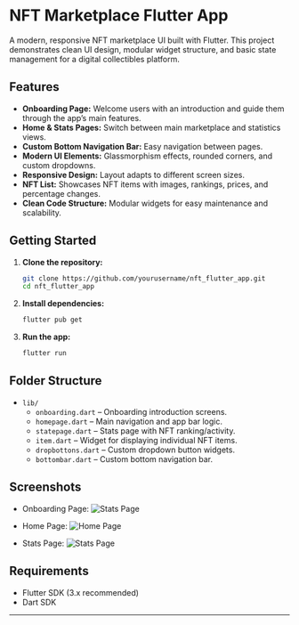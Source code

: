 # NFT Marketplace Flutter App

A modern, responsive NFT marketplace UI built with Flutter. This project demonstrates clean UI design, modular widget structure, and basic state management for a digital collectibles platform.

## Features

- **Onboarding Page:** Welcome users with an introduction and guide them through the app’s main features.
- **Home & Stats Pages:** Switch between main marketplace and statistics views.
- **Custom Bottom Navigation Bar:** Easy navigation between pages.
- **Modern UI Elements:** Glassmorphism effects, rounded corners, and custom dropdowns.
- **Responsive Design:** Layout adapts to different screen sizes.
- **NFT List:** Showcases NFT items with images, rankings, prices, and percentage changes.
- **Clean Code Structure:** Modular widgets for easy maintenance and scalability.

## Getting Started

1. **Clone the repository:**
   ```bash
   git clone https://github.com/yourusername/nft_flutter_app.git
   cd nft_flutter_app
   ```

2. **Install dependencies:**
   ```bash
   flutter pub get
   ```

3. **Run the app:**
   ```bash
   flutter run
   ```

## Folder Structure

- `lib/`
  - `onboarding.dart` – Onboarding introduction screens.
  - `homepage.dart` – Main navigation and app bar logic.
  - `statepage.dart` – Stats page with NFT ranking/activity.
  - `item.dart` – Widget for displaying individual NFT items.
  - `dropbottons.dart` – Custom dropdown button widgets.
  - `bottombar.dart` – Custom bottom navigation bar.

## Screenshots

- Onboarding Page:
  ![Stats Page](screenshots/onboarding.png)

- Home Page:
  ![Home Page](screenshots/home.png)

- Stats Page:
  ![Stats Page](screenshots/stats.png)


## Requirements

- Flutter SDK (3.x recommended)
- Dart SDK

---
